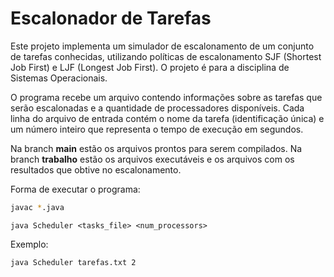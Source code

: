 # Escalonador de Tarefas
Este projeto implementa um simulador de escalonamento de um conjunto de tarefas conhecidas, utilizando políticas de escalonamento SJF (Shortest Job First) e LJF (Longest Job First). O projeto é para a disciplina de Sistemas Operacionais.

O programa recebe um arquivo contendo informações sobre as tarefas que serão escalonadas e a quantidade de processadores disponíveis. Cada linha do arquivo de entrada contém o nome da tarefa (identificação única) e um número inteiro que representa o tempo de execução em segundos.

Na branch **main** estão os arquivos prontos para serem compilados. 
Na branch **trabalho** estão os arquivos executáveis e os arquivos com os resultados que obtive no escalonamento.

Forma de executar o programa:

```sh
javac *.java
```
```
java Scheduler <tasks_file> <num_processors>
```

Exemplo: 
```
java Scheduler tarefas.txt 2
```
